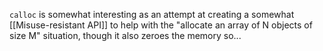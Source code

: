 `calloc` is somewhat interesting as an attempt at creating a somewhat [[Misuse-resistant API]] to help with the "allocate an array of N objects of size M" situation, though it also zeroes the memory so...